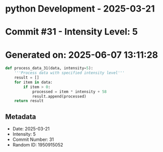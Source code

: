 ﻿# python Development - 2025-03-21
# Commit #31 - Intensity Level: 5
# Generated on: 2025-06-07 13:11:28
```python
def process_data_31(data, intensity=5):
    '''Process data with specified intensity level'''
    result = []
    for item in data:
        if item > 0:
            processed = item * intensity + 58
            result.append(processed)
    return result
```
## Metadata
- Date: 2025-03-21
- Intensity: 5
- Commit Number: 31
- Random ID: 1950915052

